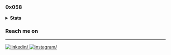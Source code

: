 ### 0x058

<details><summary><strong>Stats</strong></summary>

[![Languages](https://github-readme-stats.vercel.app/api/top-langs/?username=homhom2012z&layout=compact&langs_count=10&hide_border=true&custom_title=Languages&bg_color=00000000)](https://github.com/homhom2012z)
  
<img src="https://wakatime.com/share/@8b6fe1e0-8500-4fb0-befe-8d66b72aa086/585732fd-0445-419c-b8e7-e9b9cfc12f4b.svg" alt="wakatime languages" width="70%"></img>
</details>

### Reach me on
<hr/>
<div align="left">
  <a href="https://www.linkedin.com/in/siriwatbunmee/" target="_blank">
    <img src=https://img.shields.io/badge/LinkedIn-0077B5?style=for-the-badge&logo=linkedin&logoColor=white alt=linkedin/>
  </a>
  <a href="https://www.sololearn.com/profile/23742238" target="_blank">
    <img src=https://img.shields.io/badge/-Sololearn-3a464b?style=for-the-badge&logo=Sololearn&logoColor=white alt=instagram/>
  </a>
</div> 
